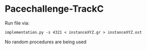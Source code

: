 # Pacechallenge-TrackC

Run file via:

    implementation.py -s 4321 < instanceXYZ.gr > instanceXYZ.ost

No random procedures are being used

